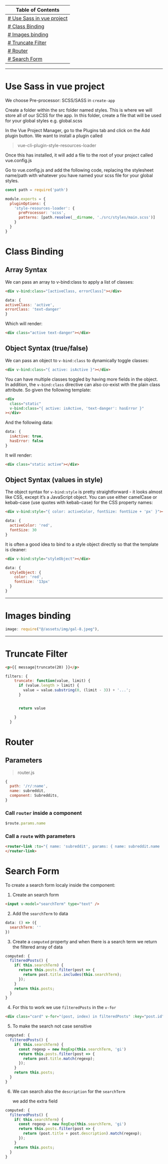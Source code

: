 | Table of Contents                                     |
| ----------------------------------------------------- |
| [# Use Sass in vue project](#use-sass-in-vue-project) |
| [# Class Binding](#class-binding)                     |
| [# Images binding](#images-binding)                   |
| [# Truncate Filter](#truncate-filter)                 |
| [# Router](#router)                                   |
| [# Search Form](#search-form)                         |

---

# Use Sass in vue project

We choose Pre-processor: SCSS/SASS in `create-app`

Create a folder within the src folder named styles. This is where we will store all of our SCSS for the app. In this folder, create a file that will be used for your global styles e.g. global.scss

In the Vue Project Manager, go to the Plugins tab and click on the Add plugin button. We want to install a plugin called

> vue-cli-plugin-style-resources-loader

Once this has installed, it will add a file to the root of your project called vue.config.js

Go to vue.config.js and add the following code, replacing the stylesheet name/path with whatever you have named your scss file for your global styles.

```js
const path = require('path')

module.exports = {
  pluginOptions: {
    'style-resources-loader': {
      preProcessor: 'scss',
      patterns: [path.resolve(__dirname, './src/styles/main.scss')]
    }
  }
}
```

# Class Binding

## Array Syntax

We can pass an array to v-bind:class to apply a list of classes:

```html
<div v-bind:class="[activeClass, errorClass]"></div>
```

```js
data: {
activeClass: 'active',
errorClass: 'text-danger'
}
```

Which will render:

```html
<div class="active text-danger"></div>
```

## Object Syntax (true/false)

We can pass an object to `v-bind:class` to dynamically toggle classes:

```html
<div v-bind:class="{ active: isActive }"></div>
```

You can have multiple classes toggled by having more fields in the object. In addition, the `v-bind:class` directive can also co-exist with the plain class attribute. So given the following template:

```html
<div
  class="static"
  v-bind:class="{ active: isActive, 'text-danger': hasError }"
></div>
```

And the following data:

```js
data: {
  isActive: true,
  hasError: false
}
```

It will render:

```html
<div class="static active"></div>
```

## Object Syntax (values in style)

The object syntax for `v-bind:style` is pretty straightforward - it looks almost like CSS, except it’s a JavaScript object. You can use either camelCase or kebab-case (use quotes with kebab-case) for the CSS property names:

```html
<div v-bind:style="{ color: activeColor, fontSize: fontSize + 'px' }"></div>
```

```js
data: {
  activeColor: 'red',
  fontSize: 30
}
```

It is often a good idea to bind to a style object directly so that the template is cleaner:

```html
<div v-bind:style="styleObject"></div>
```

```js
data: {
  styleObject: {
    color: 'red',
    fontSize: '13px'
  }
}
```

---

# Images binding

```js
image: require("@/assets/img/gal-8.jpeg"),
```

---

# Truncate Filter

```html
<p>{{ message|truncate(20) }}</p>
```

```js
filters: {
    truncate: function(value, limit) {
      if (value.length > limit) {
        value = value.substring(0, (limit - 3)) + '...';
      }


      return value

    }
  }
```

# Router

## Parameters

> router.js

```js
{
  path: '/r/:name',
  name: subreddit,
  component: Subreddits,
}
```

### Call `router` inside a component

```js
$route.params.name
```

### Call a `route` with parameters

```html
<router-link :to="{ name: 'subreddit', params: { name: subreddit.name   }}">
</router-link>
```

# Search Form

To create a search form localy inside the component:

1. Create an search form

```html
<input v-model="searchTerm" type="text" />
```

2. Add the `searchTerm` to data

```js
data: () => ({
  searchTerm: ''
})
```

3. Create a `computed` property and when there is a search term we return the filtered array of data

```js
computed: {
  filteredPosts() {
    if( this.searchTerm) {
      return this.posts.filter(post => {
        return post.title.includes(this.searchTerm);
      });
    }
    return this.posts;
  }
}
```

4. For this to work we use `filteredPosts` in the `v-for`

```html
<div class="card" v-for="(post, index) in filteredPosts" :key="post.id"></div>
```

5. To make the search not case sensitive

```js
computed: {
  filteredPosts() {
    if( this.searchTerm) {
      const regexp = new RegExp(this.searchTerm, 'gi')
      return this.posts.filter(post => {
        return post.title.match(regexp);
      });
    }
    return this.posts;
  }
}
```

6. We can search also the `description` for the `searchTerm`

   we add the extra field

```js
computed: {
  filteredPosts() {
    if( this.searchTerm) {
      const regexp = new RegExp(this.searchTerm, 'gi')
      return this.posts.filter(post => {
        return (post.title + post.description).match(regexp);
      });
    }
    return this.posts;
  }
}
```
